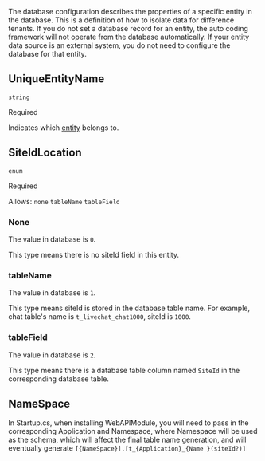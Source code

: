The database configuration describes the properties of a specific entity in the database. This is a definition of how to isolate data for difference tenants. If you do not set a database record for an entity, the auto coding framework will not operate from the database automatically. If your entity data source is an external system, you do not need to configure the database for that entity.


## UniqueEntityName

`string`

Required

Indicates which [entity](/References/Entity) belongs to.

## SiteIdLocation

`enum`

Required

Allows: `none` `tableName` `tableField`

### None

The value in database is `0`.

This type means there is no siteId field in this entity.

### tableName

The value in database is `1`.

This type means siteId is stored in the database table name. For example, chat table's name is `t_livechat_chat1000`, siteId is `1000`.

### tableField

The value in database is `2`.

This type means there is a database table column named `SiteId` in the corresponding database table.

## NameSpace
In Startup.cs, when installing WebAPIModule, you will need to pass in the corresponding Application and Namespace, where Namespace will be used as the schema, which will affect the final table name generation, and will eventually generate `[{NameSpace}].[t_{Application}_{Name }(siteId?)]`